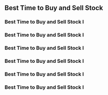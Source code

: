 ## Best Time to Buy and Sell Stock

### Best Time to Buy and Sell Stock I

### Best Time to Buy and Sell Stock I

### Best Time to Buy and Sell Stock I

### Best Time to Buy and Sell Stock I

### Best Time to Buy and Sell Stock I

### Best Time to Buy and Sell Stock I

